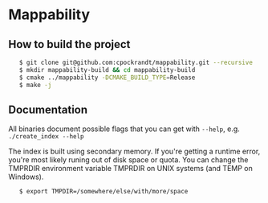 Mappability
===========

How to build the project
------------------------

```sh
   $ git clone git@github.com:cpockrandt/mappability.git --recursive
   $ mkdir mappability-build && cd mappability-build
   $ cmake ../mappability -DCMAKE_BUILD_TYPE=Release
   $ make -j
```

Documentation
-------------

All binaries document possible flags that you can get with ``--help``, e.g. ``./create_index --help``

The index is built using secondary memory. If you're getting a runtime error, you're most likely runing out of disk space or quota. You can change the TMPRDIR environment variable TMPRDIR on UNIX systems (and TEMP on Windows).

```sh
   $ export TMPDIR=/somewhere/else/with/more/space
```

